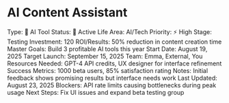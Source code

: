 # AI Content Assistant

Type: 🤖 AI Tool
Status: 🚀 Active
Life Area: AI/Tech
Priority: ⚡ High
Stage: Testing
Investment: 120
ROI/Results: 50% reduction in content creation time
Master Goals: Build 3 profitable AI tools this year
Start Date: August 19, 2025
Target Launch: September 15, 2025
Team: Emma, External, You
Resources Needed: GPT-4 API credits, UX designer for interface refinement
Success Metrics: 1000 beta users, 85% satisfaction rating
Notes: Initial feedback shows promising results but interface needs work
Last Updated: August 23, 2025
Blockers: API rate limits causing bottlenecks during peak usage
Next Steps: Fix UI issues and expand beta testing group